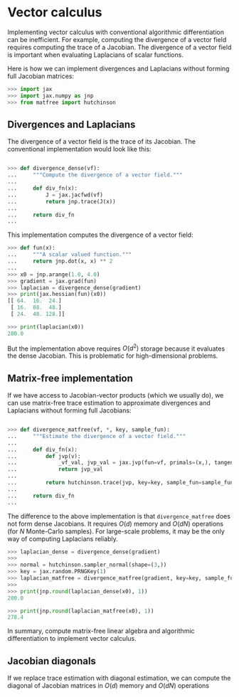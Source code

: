 # Vector calculus

Implementing vector calculus with conventional algorithmic differentiation can be inefficient.
For example, computing the divergence of a vector field requires computing the trace of a Jacobian.
The divergence of a vector field is important when evaluating Laplacians of scalar functions.

Here is how we can implement divergences and Laplacians without forming full Jacobian matrices:



```python
>>> import jax
>>> import jax.numpy as jnp
>>> from matfree import hutchinson

```

## Divergences and Laplacians

The divergence of a vector field is the trace of its Jacobian.
The conventional implementation would look like this:

```python

>>> def divergence_dense(vf):
...     """Compute the divergence of a vector field."""
...
...     def div_fn(x):
...         J = jax.jacfwd(vf)
...         return jnp.trace(J(x))
...
...     return div_fn
...

```
This implementation computes the divergence of a vector field:

```python
>>> def fun(x):
...     """A scalar valued function."""
...     return jnp.dot(x, x) ** 2
...
>>> x0 = jnp.arange(1.0, 4.0)
>>> gradient = jax.grad(fun)
>>> laplacian = divergence_dense(gradient)
>>> print(jax.hessian(fun)(x0))
[[ 64.  16.  24.]
 [ 16.  88.  48.]
 [ 24.  48. 128.]]

>>> print(laplacian(x0))
280.0

```

But the implementation above requires $O(d^2)$ storage because it evaluates the dense Jacobian.
This is problematic for high-dimensional problems.

## Matrix-free implementation

If we have access to Jacobian-vector products (which we usually do), we can use matrix-free trace estimation
to approximate divergences and Laplacians without forming full Jacobians:


```python

>>> def divergence_matfree(vf, *, key, sample_fun):
...     """Estimate the divergence of a vector field."""
...
...     def div_fn(x):
...         def jvp(v):
...             _vf_val, jvp_val = jax.jvp(fun=vf, primals=(x,), tangents=(v,))
...             return jvp_val
...
...         return hutchinson.trace(jvp, key=key, sample_fun=sample_fun)
...
...     return div_fn
...

```
The difference to the above implementation is that `divergence_matfree` does not form dense Jacobians.
It requires $O(d)$ memory and  $O(d N)$ operations (for $N$ Monte-Carlo samples).
For large-scale problems, it may be the only way of computing Laplacians reliably.

```python
>>> laplacian_dense = divergence_dense(gradient)
>>>
>>> normal = hutchinson.sampler_normal(shape=(3,))
>>> key = jax.random.PRNGKey(1)
>>> laplacian_matfree = divergence_matfree(gradient, key=key, sample_fun=normal)
>>>
>>> print(jnp.round(laplacian_dense(x0), 1))
280.0

>>> print(jnp.round(laplacian_matfree(x0), 1))
278.4

```

In summary, compute matrix-free linear algebra and algorithmic differentiation to implement vector calculus.

## Jacobian diagonals

If we replace trace estimation with diagonal estimation, we can compute the diagonal of Jacobian matrices in $O(d)$ memory and $O(dN)$ operations
